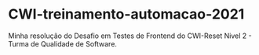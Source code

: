 # CWI-treinamento-automacao-2021
Minha resolução do Desafio em Testes de Frontend do CWI-Reset Nivel 2 - Turma de Qualidade de Software.
